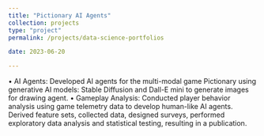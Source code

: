```yaml
---
title: "Pictionary AI Agents"
collection: projects
type: "project"
permalink: /projects/data-science-portfolios

date: 2023-06-20

---
```

• AI Agents: Developed AI agents for the multi-modal game Pictionary using generative AI models: Stable Diffusion
and Dall-E mini to generate images for drawing agent.
• Gameplay Analysis: Conducted player behavior analysis using game telemetry data to develop human-like AI
agents. Derived feature sets, collected data, designed surveys, performed exploratory data analysis and statistical
testing, resulting in a publication.
